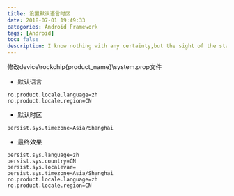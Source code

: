 ```yaml
---
title: 设置默认语言时区
date: 2018-07-01 19:49:33
categories: Android Framework
tags: [Android]
toc: false
description: I know nothing with any certainty,but the sight of the stars makes me dream. —Vincent van Gogh 
---
```

修改device\rockchip\{product_name}\system.prop文件
- 默认语言
```
ro.product.locale.language=zh
ro.product.locale.region=CN
```

- 默认时区
```
persist.sys.timezone=Asia/Shanghai
```

- 最终效果
```
persist.sys.language=zh
persist.sys.country=CN
persist.sys.localevar=
persist.sys.timezone=Asia/Shanghai
ro.product.locale.language=zh
ro.product.locale.region=CN
```